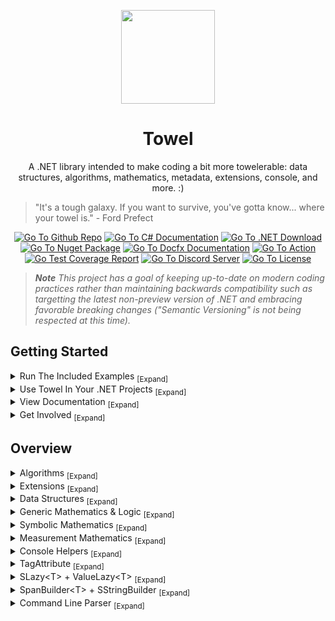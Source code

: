 <p align="center">
	<a href="#"><img src="https://github.com/ZacharyPatten/Towel/blob/main/.github/Resources/Logo.svg?raw=true" height="150"></a>
</p>

<h1 align="center">
	Towel
</h1>

<p align="center">
	A .NET library intended to make coding a bit more towelerable: data structures, algorithms, mathematics, metadata, extensions, console, and more. :)
</p>

> "It's a tough galaxy. If you want to survive, you've gotta know... where your towel is." - Ford Prefect

<p align="center">
	<a href="https://github.com/ZacharyPatten/Towel"><img src="https://img.shields.io/badge/github-repo-%2324292e?logo=github" title="Go To Github Repo"></a>
	<a href="https://docs.microsoft.com/en-us/dotnet/csharp/"><img src="https://img.shields.io/badge/language-C%23-%23178600" title="Go To C# Documentation"></a>
	<a href="https://dotnet.microsoft.com/download"><img src="https://img.shields.io/badge/dynamic/xml?color=%23512bd4&label=target&query=%2F%2FTargetFramework%5B1%5D&url=https%3A%2F%2Fraw.githubusercontent.com%2FZacharyPatten%2FTowel%2Fmain%2FSources%2FTowel%2FTowel.csproj&logo=.net" title="Go To .NET Download"></a>
	<a href="https://www.nuget.org/packages/Towel"><img src="https://img.shields.io/nuget/v/Towel.svg?logo=nuget" title="Go To Nuget Package" /></a>
	<a href="https://zacharypatten.github.io/Towel/index.html"><img src="https://github.com/ZacharyPatten/Towel/blob/main/.github/Resources/docfx-badge.svg?raw=true" title="Go To Docfx Documentation"></a>
	<a href="https://github.com/ZacharyPatten/Towel/actions/workflows/Continuous%20Integration.yml"><img src="https://github.com/ZacharyPatten/Towel/actions/workflows/Continuous%20Integration.yml/badge.svg" title="Go To Action"></a>
	<a href="https://zacharypatten.github.io/Towel/coveragereport/index.html"><img src="https://img.shields.io/badge/dynamic/xml?color=yellow&label=coverage&query=%2F%2Fcoverage%5B1%5D%2F%40line-rate-percentage&url=https%3A%2F%2Fraw.githubusercontent.com%2FZacharyPatten%2FTowel%2Fgh-pages%2Fcoveragereport%2Fcoverage.xml" title="Go Test Coverage Report" /></a>
	<a href="https://discord.gg/4XbQbwF"><img src="https://img.shields.io/discord/557244925712924684?logo=discord&logoColor=ffffff&color=7389D8" title="Go To Discord Server" /></a>
	<a href="https://github.com/ZacharyPatten/Towel/blob/main/License.md"><img src="https://img.shields.io/badge/license-MIT-green.svg" title="Go To License" /></a>
</p>

> _**Note** This project has a goal of keeping up-to-date on modern coding practices rather than maintaining backwards compatibility such as targetting the latest non-preview version of .NET and embracing favorable breaking changes ("Semantic Versioning" is not being respected at this time)._

## Getting Started

<details>
<summary>
Run The Included Examples <sub>[Expand]</sub>
</summary>
<p>

> Towel has [Examples](https://github.com/ZacharyPatten/Towel/tree/main/Examples) included in this repository.
> 
> [Download](https://github.com/ZacharyPatten/Towel/archive/main.zip) this repository and unzip the contents.
> 
> There are no custom build processes. Towel should build with any standard .NET build process, but one of the following is recommended:
> 
> <details>
> <summary>
> Visual Studio <sub>[Expand]</sub>
> </summary>
> <p>
> 
> > 1. Install [Visual Studio](https://visualstudio.microsoft.com/) if not already installed.
> > 
> > 2. Open the <sub><a href="Towel.sln"><img src="https://raw.githubusercontent.com/ZacharyPatten/Towel/main/.github/Resources/file-16.svg" title="File"></a></sub> **`Towel.sln`** file in Visual Studio.
> > 
> > - _(optional) [Here are some settings you change in Visual Studio](https://gist.github.com/ZacharyPatten/693f35653f6c21fbe6c85444792e524b)._
>
> </p>
> </details>
>
> <details>
> <summary>
> Visual Studio Code <sub>[Expand]</sub>
> </summary>
> <p>
> 
> > 1. Install the [.NET SDK](https://dotnet.microsoft.com/download) if not already installed.
> > 
> > 2. Install [Visual Studio Code](https://visualstudio.microsoft.com/) if not already installed.
> > 
> > 3. Open the <sub><a href="#"><img src="https://raw.githubusercontent.com/ZacharyPatten/Towel/main/.github/Resources/file-directory-16.svg" title="Directory"></a></sub> **`root folder`** of the repository in Visual Studio Code.
> > 
> > _The following files are included in the repository:_
> > - `.vscode/extensions.json` <sub>recommends Vistual Studio Code extension dependencies</sub>
> > - `.vscode/launch.json` <sub>includes the configurations for debugging the examples</sub>
> > - `.vscode/settings.json` <sub>automatically applies settings to the workspace</sub>
> > - `.vscode/tasks.json` <sub>includes the commands to build the projects</sub>
> > 
> > _Visual Studio Code Extensions (will be prompted to install these when you open the folder):_
> > - `ms-vscode.csharp` <sub>C# support</sub>
> > - `formulahendry.dotnet-test-explorer` _(optional)_ <sub>MSTest unit testing support</sub>
> > - `aisoftware.tt-processor` _(optional)_ <sub>T4 Template support</sub>
> > - `zbecknell.t4-support` _(optional)_ <sub>T4 Template syntax highlighting</sub>
>
> </p>
> </details>

</p>
</details>

<details>
<summary>
Use Towel In Your .NET Projects <sub>[Expand]</sub>
</summary>
<p>

> - Your project must target the same or newer version of .NET as Towel. [See this documentation on how to check the current target of your project](https://docs.microsoft.com/en-us/dotnet/standard/frameworks). Towel targets the following version of .NET: <sub><sub><a href="https://dotnet.microsoft.com/download"><img src="https://img.shields.io/badge/dynamic/xml?color=%23512bd4&label=target&query=%2F%2FTargetFramework%5B1%5D&url=https%3A%2F%2Fraw.githubusercontent.com%2FZacharyPatten%2FTowel%2Fmain%2FSources%2FTowel%2FTowel.csproj&logo=.net" title="Go To .NET Download"></a></sub></sub>
>
> - Towel has a nuget package: <sub><sub><a href="https://www.nuget.org/packages/Towel"><img src="https://img.shields.io/nuget/v/Towel.svg?logo=nuget" title="Go To Nuget Package"/></a></sub></sub><br/>Instructions on how to reference the package are included on nuget.org _(click the badge)_.
>
> - If you use Towel and would be willing to show it, here is a badge you can copy-paste into your readme: <sub><sub><a href="#"><img src="https://github.com/ZacharyPatten/Towel/blob/main/.github/Resources/UsingTowel.svg?raw=true" title="Go To Towel"></a></sub></sub>
>   ```html
>   <a href="https://github.com/ZacharyPatten/Towel"><img src="https://github.com/ZacharyPatten/Towel/blob/main/.github/Resources/UsingTowel.svg?raw=true" title="Go To Towel"></a>
>   ```
>
> - Share your work. If you use Towel in one of your projects we want to hear about it. :)

</p>
</details>

<details>
<summary>
View Documentation <sub>[Expand]</sub>
</summary>
<p>

> - Change Log: https://github.com/ZacharyPatten/Towel/releases
> - [docfx](https://github.com/dotnet/docfx) generated API documentation reference: <sub><sub><a href="https://zacharypatten.github.io/Towel/index.html"><img src="https://github.com/ZacharyPatten/Towel/blob/main/.github/Resources/docfx-badge.svg?raw=true" title="Go To Docfx Documentation"></a></sub></sub>
> - [Coverlet](https://github.com/coverlet-coverage/coverlet) + [ReportGenerator](https://github.com/danielpalme/ReportGenerator) generated test coverage report: <sub><sub><a href="https://zacharypatten.github.io/Towel/coveragereport/index.html"><img src="https://img.shields.io/badge/dynamic/xml?color=yellow&label=coverage&query=%2F%2Fcoverage%5B1%5D%2F%40line-rate-percentage&url=https%3A%2F%2Fraw.githubusercontent.com%2FZacharyPatten%2FTowel%2Fgh-pages%2Fcoveragereport%2Fcoverage.xml" title="Go Test Coverage Report"/></a></sub></sub>
> - [BenchmarkDotNet](https://github.com/dotnet/BenchmarkDotNet) generated benchmarking: https://zacharypatten.github.io/Towel/articles/benchmarks.html
> 
> Relevant Articles:
>
> - [MSDN Accessing XML Documentation Via Reflection](https://docs.microsoft.com/en-us/archive/msdn-magazine/2019/october/csharp-accessing-xml-documentation-via-reflection)</br>
> - [Beginner's Guide To Console Input In C#](https://gist.github.com/ZacharyPatten/798ed612d692a560bdd529367b6a7dbd)</br>
> - [Generating Unique Random Data](https://gist.github.com/ZacharyPatten/c9b43a2c9e8a5a5523883e77410f742d)</br>
> - [Random Generation (with efficient exclusions)](https://gist.github.com/ZacharyPatten/8de188b2bd358ab5c3517cbb55e83632)</br>
> - [Omnitree](https://gist.github.com/ZacharyPatten/f21fc5c6835faea9be8ae4baab4e294e)</br>
> - [C# Generic Math](https://gist.github.com/ZacharyPatten/8e1395a94928f2c7715cf939b0d0389c)</br>
>
> File Structure Overview _(except for <sub><a href="https://github.com/ZacharyPatten/Towel/tree/gh-pages"><img src="https://raw.githubusercontent.com/ZacharyPatten/Towel/main/.github/Resources/git-branch-16.svg" title="Branch"></a></sub> `gh-pages`)_:
>
> - <sub><a href=".github"><img src="https://raw.githubusercontent.com/ZacharyPatten/Towel/main/.github/Resources/file-directory-16.svg" title="Directory"></a></sub> `.github` <sub>content regarding the GitHub repoistory.</sub>
>   - <sub><a href=".github/ISSUE_TEMPLATE"><img src="https://raw.githubusercontent.com/ZacharyPatten/Towel/main/.github/Resources/file-directory-16.svg" title="Directory"></a></sub> `ISSUE_TEMPLATE` <sub>templates for issue submissions to the GitHub repository</sub>
>   - <sub><a href=".github/Resources"><img src="https://raw.githubusercontent.com/ZacharyPatten/Towel/main/.github/Resources/file-directory-16.svg" title="Directory"></a></sub> `Resources` <sub>resources such as image files</sub>
>   - <sub><a href=".github/workflows"><img src="https://raw.githubusercontent.com/ZacharyPatten/Towel/main/.github/Resources/file-directory-16.svg" title="Directory"></a></sub> `workflows` <sub>[GitHub Actions](https://github.com/ZacharyPatten/Towel/actions) workflows</sub>
>     - <sub><a href=".github/workflows/Continuous Integration.yml"><img src="https://raw.githubusercontent.com/ZacharyPatten/Towel/main/.github/Resources/play-16.svg" title="Action"></a></sub> `Continuous Integration.yml` <sub>workflow for checking that code compiles and unit tests pass</sub>
>     - <sub><a href=".github/workflows/Towel Deployment.yml"><img src="https://raw.githubusercontent.com/ZacharyPatten/Towel/main/.github/Resources/play-16.svg" title="Action"></a></sub> `Towel Deployment.yml` <sub>workflow to manage [releases](https://github.com/ZacharyPatten/Towel/releases) and deploy [nuget packages](https://www.nuget.org/packages/Towel)</sub>
>     - <sub><a href=".github/workflows/Documentation.yml"><img src="https://raw.githubusercontent.com/ZacharyPatten/Towel/main/.github/Resources/play-16.svg" title="Action"></a></sub> `Documentation.yml` <sub>workflow that runs [docfx](https://github.com/dotnet/docfx) + [Coverlet](https://github.com/coverlet-coverage/coverlet) + [ReportGenerator](https://github.com/danielpalme/ReportGenerator) to output [GitHub Pages](https://pages.github.com/) to <sub><a href="https://github.com/ZacharyPatten/Towel/tree/gh-pages"><img src="https://raw.githubusercontent.com/ZacharyPatten/Towel/main/.github/Resources/git-branch-16.svg" title="Branch"></a></sub> `gh-pages`</sub>
>   - <sub><a href=".github/pull_request_template.md"><img src="https://raw.githubusercontent.com/ZacharyPatten/Towel/main/.github/Resources/file-16.svg" title="File"></a></sub> `pull_request_template.md` <sub>template for when pull requests are created</sub>
> - <sub><a href=".vscode"><img src="https://raw.githubusercontent.com/ZacharyPatten/Towel/main/.github/Resources/file-directory-16.svg" title="Directory"></a></sub> `.vscode` <sub>confirguration files for if the code is opened in [Visual Studio Code](https://visualstudio.microsoft.com/)</sub>
> - <sub><a href="Examples"><img src="https://raw.githubusercontent.com/ZacharyPatten/Towel/main/.github/Resources/file-directory-16.svg" title="Directory"></a></sub> `Examples` <sub>root folder for all the example projects</sub>
> - <sub><a href="Sources"><img src="https://raw.githubusercontent.com/ZacharyPatten/Towel/main/.github/Resources/file-directory-16.svg" title="Directory"></a></sub> `Sources` <sub>root folder for the source code of released nuget packages</sub>
>   - <sub><a href="Sources/Towel"><img src="https://raw.githubusercontent.com/ZacharyPatten/Towel/main/.github/Resources/file-directory-16.svg" title="Directory"></a></sub> **`Towel` <sub>the root folder for all source code in the Towel nuget package</sub>**
> - <sub><a href="Tools"><img src="https://raw.githubusercontent.com/ZacharyPatten/Towel/main/.github/Resources/file-directory-16.svg" title="Directory"></a></sub> `Tools` <sub>root folder for all support projects (not included in nuget packages)</sub>
>   - <sub><a href="Tools/docfx_project"><img src="https://raw.githubusercontent.com/ZacharyPatten/Towel/main/.github/Resources/file-directory-16.svg" title="Directory"></a></sub> `docfx_project` <sub>root folder for [docfx](https://github.com/dotnet/docfx) project (used in <sub><a href=".github/workflows/Documentation.yml"><img src="https://raw.githubusercontent.com/ZacharyPatten/Towel/main/.github/Resources/play-16.svg" title="Action"></a></sub> `Documentation.yml`)</sub>
>     - <sub><a href="Tools/docfx_project/articles"><img src="https://raw.githubusercontent.com/ZacharyPatten/Towel/main/.github/Resources/file-directory-16.svg" title="Directory"></a></sub> `articles` <sub>root folder for all articless of the [docfx](https://github.com/dotnet/docfx) generated [GitHub Pages](https://pages.github.com/) website</sub>
>     - <sub><a href="Tools/docfx_project/apidoc"><img src="https://raw.githubusercontent.com/ZacharyPatten/Towel/main/.github/Resources/file-directory-16.svg" title="Directory"></a></sub> `apidoc` <sub>root folder for all api overrides of the [docfx](https://github.com/dotnet/docfx) generated [GitHub Pages](https://pages.github.com/) website</sub>
>     - <sub><a href="Tools/docfx_project/docfx.json"><img src="https://raw.githubusercontent.com/ZacharyPatten/Towel/main/.github/Resources/file-16.svg" title="File"></a></sub> `docfx.json` <sub>configuration file that controls [docfx](https://github.com/dotnet/docfx)</sub>
>     - <sub><a href="Tools/docfx_project/index.md"><img src="https://raw.githubusercontent.com/ZacharyPatten/Towel/main/.github/Resources/file-16.svg" title="File"></a></sub> `index.md` <sub>home page of the [docfx](https://github.com/dotnet/docfx) generated [GitHub Pages](https://pages.github.com/) website</sub>
>     - <sub><a href="Tools/docfx_project/toc.yml"><img src="https://raw.githubusercontent.com/ZacharyPatten/Towel/main/.github/Resources/file-16.svg" title="File"></a></sub> `toc.yml` <sub>primary navigation for the [docfx](https://github.com/dotnet/docfx) generated [GitHub Pages](https://pages.github.com/) website</sub>
>   - <sub><a href="Tools/Towel_Benchmarking"><img src="https://raw.githubusercontent.com/ZacharyPatten/Towel/main/.github/Resources/file-directory-16.svg" title="Directory"></a></sub> `Towel_Benchmarking` <sub>project with all the benchmarking for the Towel project</sub>
>   - <sub><a href="Tools/Towel_Generating"><img src="https://raw.githubusercontent.com/ZacharyPatten/Towel/main/.github/Resources/file-directory-16.svg" title="Directory"></a></sub> `Towel_Generating` <sub>project with code generation for the Towel Project</sub>
>   - <sub><a href="Tools/Towel_Testing"><img src="https://raw.githubusercontent.com/ZacharyPatten/Towel/main/.github/Resources/file-directory-16.svg" title="Directory"></a></sub> `Towel_Testing` <sub>project with all unit tests for the Towel project (used in <sub><a href=".github/workflows/Continuous Integration.yml"><img src="https://raw.githubusercontent.com/ZacharyPatten/Towel/main/.github/Resources/play-16.svg" title="Action"></a></sub> `Continuous Integration.yml` and <sub><a href=".github/workflows/Documentation.yml"><img src="https://raw.githubusercontent.com/ZacharyPatten/Towel/main/.github/Resources/play-16.svg" title="Action"></a></sub> `Documentation.yml`)</sub>

</p>
</details>

<details>
<summary>
Get Involved <sub>[Expand]</sub>
</summary>
<p>

> - The easiest way to support Towel is to star the github repository.
>
> - If you have any questions, you can [start a new discussion](https://github.com/ZacharyPatten/Towel/discussions/new).
>
> - If you notice anything in Towel that may be improved, please [create a new issue](https://github.com/ZacharyPatten/Towel/issues/new/choose).<br/>
>   Feature requests are welcome.
>
> - You can chat with the developer(s) on discord: <sub><sub><a href="https://discord.gg/4XbQbwF"><img src="https://img.shields.io/discord/557244925712924684?logo=discord&logoColor=ffffff&color=7389D8" title="Go To Discord Server"/></a></sub></sub>
>
> - If you want to contribute to Towel:<br/>&nbsp;&nbsp;1. Fork this repository<br/>&nbsp;&nbsp;2. Make some changes<br/>&nbsp;&nbsp;3. Open a pull request

</p>
</details>

## Overview

<details>
<summary>
Algorithms <sub>[Expand]</sub>
</summary>
<p>

> ```cs
> // supports System.Span<T> and any (non ref struct) int-indexed type
> IsPalindrome<...>(...);
> 
> // supports System.ReadOnlySpan<T>
> IsInterleavedRecursive<...>(...);
> IsInterleavedIterative<...>(...);
> 
> IsReorderOf<...>(...); // aka "anagrams"
> 
> // supports System.Span<T> and any (non ref struct) int-indexed type
> SortShuffle<T>(...);
> SortBubble<T>(...);
> SortSelection<T>(...);
> SortInsertion<T>(...);
> SortQuick<T>(...);
> SortMerge<T>(...);
> SortHeap<T>(...);
> SortOddEven<T>(...);
> SortCocktail<T>(...);
> SortComb<T>(...);
> SortGnome<T>(...);
> SortShell<T>(...);
> SortBogo<T>(...);
> SortSlow<T>(...);
> SortCycle<T>(...);
> SortPancake<T>(...);
> SortStooge<T>(...);
> SortTim<T>(...);
> SortIntro<T>(...);
> SortCounting<T>(...); // uint-based (non-comparative sort)
> SortRadix<T>(...); // uint-based (non-comparative sort)
> SortPidgeonHole<T>(...); // int-based (non-comparative sort)
> 
> // supports System.ReadOnlySpan<T> and any (non ref struct) int-indexed type
> SearchBinary<T>(...);
> 
> // supports System.ReadOnlySpan<T> and any (non ref struct) int-indexed type
> int HammingDistanceIterative<...>(...);
> int LevenshteinDistanceRecursive<...>(...);
> int LevenshteinDistanceIterative<...>(...);
> 
> // Permutations of sequences
> // supports System.Span<T> and any (non ref struct) int-indexed type
> void PermuteRecursive<...>(...);
> void PermuteIterative<...>(...);
> 
> // Combinations of sequences
> void Combinations<...>(...);
> 
> // Path Finding (Graph Search)
> // overloads for A*, Dijkstra, and Breadth-First-Search algorithms
> SearchGraph<...>(...);
> 
> // Combines ranges without gaps between them
> IEnumerable<(T A, T B)> CombineRanges<T>(IEnumerable<(T A, T B)> ranges)
> ```
> 
> > [Sorting Algorithm Benchmarks](https://zacharypatten.github.io/Towel/benchmarks/SortBenchmarks.html) <sub>Note: not all permuations of the input are benchmarked, so take with a grain of salt.</sub><br/>
> > [Permute Benchmarks](https://zacharypatten.github.io/Towel/benchmarks/PermuteBenchmarks.html)

</p>
</details>

<details>
<summary>
Extensions <sub>[Expand]</sub>
</summary>
<p>

> ```cs
> // System.Random extensions to generate more random types
> // there are overloads to specify possible ranges
> string NextString(this Random random, int length);
> char NextChar(this Random random);
> decimal NextDecimal(this Random random);
> DateTime DateTime(this Random random);
> TimeSpan TimeSpan(this Random random);
> long NextLong(this Random random);
> int[] Next(this Random random, int count, int minValue, int maxValue, Span<T> excluded); // with exclusions
> int[] NextUnique(this Random random, int count, int minValue, int maxValue); // unique values
> int[] NextUnique(this Random random, int count, int minValue, int maxValue, Span<T> excluded); // unique values with exclusions
> T Next<T>(this Random random, IEnumerable<(T Value, double Weight)> pool); // weighted values
> void Shuffle<T>(this Random random, T[] array); // randomize arrays
> 
> // Type conversion to string definition as appears in C# source code
> string ConvertToCSharpSourceDefinition(this Type type);
> // Example: typeof(List<int>) -> "System.Collections.Generic.List<int>"
> 
> string ToEnglishWords(this decimal @decimal);
> // Example: 42 -> "Forty-Two"
> (bool Success, decimal Value) TryParseEnglishWordsToDecimal(string words);
> // Example: "Forty-Two" -> 42
> 
> int TryParseRomanNumeral(string @string);
> // Example: "XLII" -> 42
> int TryToRomanNumeral(int value);
> // Example: 42 -> "XLII"
> 
> // Reflection Extensions To Access XML Documentation
> string GetDocumentation(this Type type);
> string GetDocumentation(this FieldInfo fieldInfo);
> string GetDocumentation(this PropertyInfo propertyInfo);
> string GetDocumentation(this EventInfo eventInfo);
> string GetDocumentation(this ConstructorInfo constructorInfo);
> string GetDocumentation(this MethodInfo methodInfo);
> string GetDocumentation(this MemberInfo memberInfo);
> string GetDocumentation(this ParameterInfo parameterInfo);
> ```
> 
> > [Weighted Random Benchmarks](https://zacharypatten.github.io/Towel/benchmarks/WeightedRandomBenchmarks.html)<br/>
> > [Random With Exclusions Benchmarks](https://zacharypatten.github.io/Towel/benchmarks/RandomWithExclusionsBenchmarks.html)<br/>
> > [decimal To English Words Benchmarks](https://zacharypatten.github.io/Towel/benchmarks/ToEnglishWordsBenchmarks.html)

</p>
</details>

<details>
<summary>
Data Structures <sub>[Expand]</sub>
</summary>
<p>

> <details>
> <summary>
> Heap <sub>[Expand]</sub>
> </summary>
> <p>
> 
> > ```cs
> > // A heap is a binary tree that is sorted vertically using comparison methods. This is different
> > // from AVL Trees or Red-Black Trees that keep their contents stored horizontally. The rule
> > // of a heap is that no parent can be less than either of its children. A Heap using "sifting up"
> > // and "sifting down" algorithms to move values vertically through the tree to keep items sorted.
> > 
> > IHeap<T> heap = HeapArray.New<T>();
> > 
> > // Visualization:
> > //
> > //    Binary Tree
> > //
> > //                      -7
> > //                      / \
> > //                     /   \
> > //                    /     \
> > //                   /       \
> > //                  /         \
> > //                 /           \
> > //                /             \
> > //               /               \
> > //             -4                 1
> > //             / \               / \     
> > //            /   \             /   \    
> > //           /     \           /     \   
> > //         -1       3         6       4
> > //         / \     / \       / \     / \ 
> > //        30  10  17  51    45  22  19  7
> > //
> > //    Flattened into an Array
> > //
> > //        Root = 1
> > //        Left Child = 2 * Index
> > //        Right Child = 2* Index + 1
> > //         __________________________________________________________________________
> > //        |0  |-7 |-4 |1  |-1 |3  |6  |4  |30 |10 |17 |51 |45 |22 |19 |7  |0  |0  |0  ...
> > //         ‾‾‾‾‾‾‾‾‾‾‾‾‾‾‾‾‾‾‾‾‾‾‾‾‾‾‾‾‾‾‾‾‾‾‾‾‾‾‾‾‾‾‾‾‾‾‾‾‾‾‾‾‾‾‾‾‾‾‾‾‾‾‾‾‾‾‾‾‾‾‾‾‾‾
> > //         0   1   2   3   4   5   6   7   8   9   10  11  12  13  14  15  16  17  18
> > ```
> 
> </p>
> </details>
> 
> <details>
> <summary>
> AVL Tree <sub>[Expand]</sub>
> </summary>
> <p>
> 
> > ```cs
> > // An AVL tree is a binary tree that is sorted using comparison methods and automatically balances
> > // itself by tracking the heights of nodes and performing one of four specific algorithms: rotate
> > // right, rotate left, double rotate right, or double rotate left. Any parent in an AVL Tree must
> > // be greater than its left child but less than its right child (if the children exist). An AVL
> > // tree is sorted in the same manor as a Red-Black Tree, but uses different algorithms to maintain
> > // the balance of the tree.
> > 
> > IAvlTree<T> avlTree = AvlTreeLinked.New<T>();
> > 
> > // Visualization:
> > //
> > //    Binary Tree
> > //
> > //        Depth 0 ------------------>    7
> > //                                      / \
> > //                                     /   \
> > //                                    /     \
> > //                                   /       \
> > //                                  /         \
> > //                                 /           \
> > //                                /             \
> > //                               /               \
> > //        Depth 1 --------->    1                 22
> > //                             / \               / \
> > //                            /   \             /   \
> > //                           /     \           /     \
> > //        Depth 2 ---->    -4       4         17      45
> > //                         / \     / \       / \     / \
> > //        Depth 3 --->   -7  -1   3   6     10  19  30  51
> > //
> > //    Flattened into an Array
> > //
> > //        Root = 1
> > //        Left Child = 2 * Index
> > //        Right Child = 2* Index + 1
> > //         __________________________________________________________________________
> > //        |0  |7  |1  |22 |-4 |4  |17 |45 |-7 |-1 |3  |6  |10 |19 |30 |51 |0  |0  |0  ...
> > //         ‾‾‾‾‾‾‾‾‾‾‾‾‾‾‾‾‾‾‾‾‾‾‾‾‾‾‾‾‾‾‾‾‾‾‾‾‾‾‾‾‾‾‾‾‾‾‾‾‾‾‾‾‾‾‾‾‾‾‾‾‾‾‾‾‾‾‾‾‾‾‾‾‾‾
> > //         0   1   2   3   4   5   6   7   8   9   10  11  12  13  14  15  16  17  18
> > ```
> 
> </p>
> </details>
> 
> <details>
> <summary>
> Red Black Tree <sub>[Expand]</sub>
> </summary>
> <p>
> 
> > ```cs
> > // A Red-Black treeis a binary tree that is sorted using comparison methods and automatically 
> > // balances itself. Any parent in an Red-Black Tree must be greater than its left child but less
> > // than its right child (if the children exist). A Red-Black tree is sorted in the same manor as
> > // an AVL Tree, but uses different algorithms to maintain the balance of the tree.
> > 
> > IRedBlackTree<T> redBlackTree = RedBlackTreeLinked.New<T>();
> > 
> > // Visualization:
> > //
> > //    Binary Tree
> > //
> > //        Color Black ---------------->    7
> > //                                        / \
> > //                                       /   \
> > //                                      /     \
> > //                                     /       \
> > //                                    /         \
> > //                                   /           \
> > //                                  /             \
> > //                                 /               \
> > //        Color Red --------->    1                 22
> > //                               / \               / \
> > //                              /   \             /   \
> > //                             /     \           /     \
> > //        Color Black --->   -4       4         17      45
> > //                           / \     / \       / \     / \
> > //        Color Red --->   -7  -1   3   6     10  19  30  51
> > //
> > //    Flattened into an Array
> > //
> > //        Root = 1
> > //        Left Child = 2 * Index
> > //        Right Child = 2* Index + 1
> > //         __________________________________________________________________________
> > //        |0  |7  |1  |22 |-4 |4  |17 |45 |-7 |-1 |3  |6  |10 |19 |30 |51 |0  |0  |0  ...
> > //         ‾‾‾‾‾‾‾‾‾‾‾‾‾‾‾‾‾‾‾‾‾‾‾‾‾‾‾‾‾‾‾‾‾‾‾‾‾‾‾‾‾‾‾‾‾‾‾‾‾‾‾‾‾‾‾‾‾‾‾‾‾‾‾‾‾‾‾‾‾‾‾‾‾‾
> > //         0   1   2   3   4   5   6   7   8   9   10  11  12  13  14  15  16  17  18
> > ```
> 
> </p>
> </details>
> 
> <details>
> <summary>
> Omnitree <sub>[Expand]</sub>
> </summary>
> <p>
> 
> > ```cs
> > // An Omnitree is a Spacial Partitioning Tree (SPT) that works on an arbitrary number of dimensions.
> > // It stores items sorted along multiple dimensions by dividing spaces into sub-spaces. A 3D
> > // version of an SPT is often called an "Octree" and a 2D version of an SPT is often called a
> > // "Quadtree." There are two versions of the Omnitree: Points and Bounds. The Points version stores
> > // vectors while the Bounds version stores spaces with a minimum and maximum vector.
> > 
> > IOmnitreePoints<T, A1, A2, A3...> omnitreePoints =
> >     new OmnitreePointsLinked<T, A1, A2, A3...>(
> >         (T value, out A1 a1, out A2 a2, out A3 a3...) => { ... });
> >         
> > IOmnitreeBounds<T, A1, A2, A3...> omnitreeBounds =
> >     new OmnitreeBoundsLinked<T, A1, A2, A3...>(
> >         (T value,
> >         out A1 min1, out A1 max1,
> >         out A2 min2, out A2 max2,
> >         out A3 min3, out A3 max3...) => { ... });
> > 
> > // The maximum number of children any node can have is 2 ^ N where N is the number
> > // of dimensions of the tree.
> > //
> > //    -------------------------------
> > //    | Dimensions | Max # Children |
> > //    |============|================|
> > //    |     1      |   2 ^ 1 = 2    |
> > //    |     2      |   2 ^ 2 = 4    |
> > //    |     3      |   2 ^ 3 = 8    |
> > //    |     4      |   2 ^ 4 = 16   |
> > //    |    ...     |      ...       |
> > //    -------------------------------
> > //
> > // Visualizations
> > //
> > // 1 Dimensional:
> > //
> > //  -1D |-----------|-----------| +1D        Children Indexes:
> > //                                           -1D: 0
> > //       <--- 0 ---> <--- 1 --->             +1D: 1
> > //
> > // 2 Dimensional:
> > //       _____________________
> > //      |          |          |  +2D
> > //      |          |          |   ^
> > //      |     2    |     3    |   |        Children Indexes:
> > //      |          |          |   |        -2D -1D: 0
> > //      |----------|----------|   |        -2D +1D: 1
> > //      |          |          |   |        +2D -1D: 2
> > //      |          |          |   |        +2D +1D: 3
> > //      |     0    |     1    |   |
> > //      |          |          |   v
> > //      |__________|__________|  -2D
> > //
> > //       -1D <-----------> +1D 
> > //
> > // 3 Dimensional:
> > //
> > //            +3D     _____________________
> > //           7       /         /          /|
> > //          /       /    6    /     7    / |
> > //         /       /---------/----------/  |                     Children Indexes:
> > //        /       /    2    /     3    /|  |                     -3D -2D -1D: 0
> > //       L       /_________/__________/ |  |                     -3D -2D +1D: 1
> > //    -3D       |          |          | | /|          +2D        -3D +2D -1D: 2
> > //              |          |          | |/ |           ^         -3D +2D +1D: 3
> > //              |     2    |     3    | /  |           |         +3D -2D -1D: 4
> > //              |          |          |/|  | <-- 5     |         +3D -2D +1D: 5
> > //              |----------|----------| |  |           |         +3D +2D -1D: 6
> > //              |          |          | |  /           |         +3D +2D +1D: 7
> > //              |          |          | | /            |
> > //              |     0    |     1    | |/             |
> > //              |          |          | /              v
> > //              |__________|__________|/              -2D
> > //             
> > //                   ^
> > //                   |
> > //                   4 (behind 0)
> > //
> > //               -1D <-----------> +1D
> > //
> > // 4 Dimensional:
> > //
> > //     +1D         +2D         +3D         +4D       Children Indexes:
> > //      ^           ^           ^           ^
> > //      |           |           |           |        -4D -3D -2D -1D: 0   +4D -3D -2D -1D: 8
> > //      |           |           |           |        -4D -3D -2D +1D: 1   +4D -3D -2D +1D: 9
> > //      |           |           |           |        -4D -3D +2D -1D: 2   +4D -3D +2D -1D: 10
> > //      |           |           |           |        -4D -3D +2D +1D: 3   +4D -3D +2D +1D: 11
> > //      |           |           |           |        -4D +3D -2D -1D: 4   +4D +3D -2D -1D: 12
> > //     ---         ---         ---         ---       -4D +3D -2D +1D: 5   +4D +3D -2D +1D: 13
> > //      |           |           |           |        -4D +3D +2D -1D: 6   +4D +3D +2D -1D: 14
> > //      |           |           |           |        -4D +3D +2D +1D: 7   +4D +3D +2D +1D: 15
> > //      |           |           |           |
> > //      |           |           |           |
> > //      |           |           |           |
> > //      v           v           v           v
> > //     -1D         -2D         -3D         -4D
> > //
> > //     With a value that is in the (+1D, -2D, -3D, +4D)[Index 9] child:
> > //
> > //     +1D         +2D         +3D         +4D
> > //      ^           ^           ^           ^
> > //      |           |           |           |
> > //      |           |           |           |
> > //      O---        |           |        ---O
> > //      |   \       |           |       /   |
> > //      |    \      |           |      /    |
> > //     ---    \    ---         ---    /    ---
> > //      |      \    |           |    /      |
> > //      |       \   |           |   /       |
> > //      |        ---O-----------O---        |
> > //      |           |           |           |
> > //      |           |           |           |
> > //      v           v           v           v
> > //     -1D         -2D         -3D         -4D
> > 
> > // By default, the omnitree will sort items along each axis and use the median algorithm to determine
> > // the point of divisions. However, you can override the subdivision algorithm. For numerical values,
> > // the mean algorithm can be used (and is much faster than median). If you know the data set will be
> > // relatively evenly distributed within a sub-space, you can even set the subdivision algorithm to
> > // calculate the subdivision from parent spaces rather than looking at the current contents of the
> > // space.
> > 
> > // The depth of the omnitree is bounded by "ln(count)" the natural log of the current count. When adding
> > // and item to the tree, if the number of items in the respective child is greater than ln(count) and 
> > // the depth bounding has not been reached, then the child will be subdivided. The goal is to achieve 
> > // Ω(ln(count)) runtime complexity when looking up values.
> > ```
> 
> </p>
> </details>
> 
> <details>
> <summary>
> B-Tree <sub>[Expand]</sub>
> </summary>
> <p>
> 
> > ```cs
> > // a B-tree is a self-balancing tree data structure that maintains 
> > // sorted data and allows searches, sequential access, insertions, 
> > // and deletions in logarithmic time. The B-tree generalizes the 
> > // binary search tree, allowing for nodes with more than two children.
> > 
> > // There are two ways to Add and Remove elements in a B-Tree
> > // 1) Pre-emptive: Search the tree from top to bottom (for place to add/ 
> > // 			node to delete) and perform fixing of the B-Tree (Splitting
> > //			or Merging) in a single pass
> > // 2) Non Pre-emptive: Add/Remove the required node and go up the tree to 
> > // 			fix the tree as needed
> > //
> > // Pre-emptive methods are optimal, especially if the Maximum Degree of
> > // a node is set to an even number. This implementation of B-Tree 
> > // uses Pre-emptive modes of Add/Removal methods and therefore the 
> > // value of Maximum Degree is mandated to be even
> > 
> > // This implementation is taken from Thomas H. Cormen's book "Introduction 
> > // to Algorithms, 3rd edition", Chapter 18: B-Trees
> > 
> > BTree<int> tree = new BTree<int>(4); 
> >
> > tree.Add(20);
> > tree.Add(10);
> > tree.Add(30);
> > tree.Add(50);
> > tree.Add(40);
> > tree.Add(5);
> > tree.Add(15);
> > // 
> > //                       [20]
> > //                      /    \
> > //                     /      \
> > //           [5, 10, 15]       [30, 40, 50]
> > // 
> > // All elements added in the BTree, where each node can have a maximum
> > // of 4 children (and therefore, a maximum of 3 elements)
> > 
> > bool r1 = tree.TryRemove(50).Success; // r1 = true
> > bool r2 = tree.TryRemove(50).Success; // r2 = false, 50 is no longer in the tree
> >
> > // 
> > //                       [20]
> > //                      /    \
> > //                     /      \
> > //           [5, 10, 15]       [30, 40]
> >
> > int[] array = tree.ToArray(); // array = [5, 10, 15, 20, 30, 40]
> > ```
> >
> </p>
> </details>
> 
> <details>
> <summary>
> Tree <sub>[Expand]</sub>
> </summary>
> <p>
> 
> > ```cs
> > ITree<T> treeMap = TreeMap.New<T>(...);
> > ```
> 
> </p>
> </details>
> 
> <details>
> <summary>
> Graph <sub>[Expand]</sub>
> </summary>
> <p>
> 
> > ```cs
> > // A graph is a data structure that contains nodes and edges. They are useful
> > // when you need to model real world scenarios. They also are generally used
> > // for particular algorithms such as path finding. The GraphSetOmnitree is a
> > // graph that stores nodes in a hashed set and the edges in a 2D omnitree (aka
> > // quadtree).
> > 
> > IGraph<int> graph = GraphSetOmnitree.New<int>();
> > // add nodes
> > graph.Add(0);
> > graph.Add(1);
> > graph.Add(2);
> > graph.Add(3);
> > // add edges
> > graph.Add(0, 1);
> > graph.Add(1, 2);
> > graph.Add(2, 3);
> > graph.Add(0, 3);
> > // visualization
> > //
> > //     0 --------> 1
> > //     |           |
> > //     |           |
> > //     |           |
> > //     v           v
> > //     3 <-------- 2
> > ```
> 
> </p>
> </details>
> 
> <details>
> <summary>
> SkipList <sub>[Expand]</sub>
> </summary>
> <p>
> 
> > ```cs
> > // A skip list is a probabilistic data structure that stores data 
> > // similar to a Linked List, but has additional layers which allow
> > // the list to perform basic operations (add/search/delete) in 
> > // O(log n) average complexity
> > 
> > SkipList<int, SFunc<int, int, CompareResult>>? list = SkipList.New<int>(5); // create a list with 5 levels
> > list.Add(60);
> > list.Add(20);
> > list.Add(30);
> > list.Add(40);
> > list.Add(20);
> > list.Add(90);
> > list.Add(80);
> > // #-------------------->|  |--------------------------------->NULL
> > // #-------------------->|  |--------------------------->|  |->NULL
> > // # ------------------->|  |------------------->|  |--->|  |->NULL
> > // # ----------->|  |--->|  |--->|  |----------->|  |--->|  |->NULL
> > // # --->|20|--->|20|--->|30|--->|40|--->|60|--->|80|--->|90|->NULL
> > // 
> > // PS: SkipList nodes are assigned levels randomly, so this is one of the possible configurations obtainable
> > bool result;
> > result = list.Contains(40); //result = true
> > result = list.Remove(40).Suceess; // result = true
> > result = list.Contains(40); //result = false
> > ```
> 
> </p>
> </details>
> 
> <details>
> <summary>
> Trie <sub>[Expand]</sub>
> </summary>
> <p>
> 
> > ```cs
> > // A trie is a tree that stores values in a way that partial keys may be shared
> > // amongst values to reduce redundant memory usage. They are generally used with
> > // large data sets such as storing all the words in the English language. For
> > // example, the words "farm" and "fart" both have the letters "far" in common.
> > // A trie takes advantage of that and only stores the necessary letters for
> > // those words ['f'->'a'->'r'->('t'||'m')]. A trie is not limited to string
> > // values though. Any key type that can be broken into pieces (and shared),
> > // could be used in a trie.
> > //
> > // There are two versions. One that only stores the values of the trie (ITrie<T>)
> > // and one that stores the values of the trie plus an additional generic value
> > // on the leaves (ITrie<T, D>).
> >
> > ITrie<T> trie = TrieLinkedHashLinked.New<T>();
> >
> > ITrie<T, D> trie = TrieLinkedHashLinked.New<T, D>();
> > ```
> 
> </p>
> </details>

</p>
</details>

<details>
<summary>
Generic Mathematics & Logic <sub>[Expand]</sub>
</summary>
<p>

> <details>
> <summary>
> How It Works <sub>[Expand]</sub>
> </summary>
> <p>
> 
> > ```cs
> > public static T Addition<T>(T a, T b)
> > {
> > 	return AdditionImplementation<T>.Function(a, b);
> > }
> > 
> > internal static class AdditionImplementation<T>
> > {
> > 	internal static Func<T, T, T> Function = (T a, T b) =>
> > 	{
> > 		var A = Expression.Parameter(typeof(T));
> > 		var B = Expression.Parameter(typeof(T));
> > 		var BODY = Expression.Add(A, B);
> > 		Function = Expression.Lambda<Func<T, T, T>>(BODY, A, B).Compile();
> > 		return Function(a, b);
> > 	};
> > }
> > ```
> > 
> > You can break type safe-ness using generic types and runtime compilation, and you can store the runtime compilation in a delegate so the only overhead is the invocation of the delegate.
> 
> </p>
> </details>
> 
> ```cs
> // Logic Fundamentals
> bool Equate<T>(T a , T b);
> bool LessThan<T>(T a, T b);
> bool GreaterThan<T>(T a, T b);
> CompareResult Compare<T>(T a, T b);
> 
> // Mathematics Fundamentals
> T Negation<T>(T a);
> T Addition<T>(T a, T b);
> T Subtraction<T>(T a, T b);
> T Multiplication<T>(T a, T b);
> T Division<T>(T a, T b);
> T Remainder<T>(T a, T b);
> 
> // More Logic
> bool IsPrime<T>(T a);
> bool IsEven<T>(T a);
> bool IsOdd<T>(T a);
> T Minimum<T>(T a, T b);
> T Maximum<T>(T a, T b);
> T Clamp<T>(T value, T floor, T ceiling);
> T AbsoluteValue<T>(T a);
> bool EqualityLeniency<T>(T a, T b, T leniency);
> 
> // More Numerics
> void FactorPrimes<T>(T a, ...);
> T Factorial<T>(T a);
> T LinearInterpolation<T>(T x, T x0, T x1, T y0, T y1);
> T LeastCommonMultiple<T>(T a, T b, params T[] c);
> T GreatestCommonFactor<T>(T a, T b, params T[] c);
> LinearRegression2D<T>(..., out T slope, out T y_intercept);
> 
> // Statistics
> T Mean<T>(T a, params T[] b);
> T Median<T>(params T[] values);
> Heap<Link<T, int>> Mode<T>(T a, params T[] b);
> void Range<T>(out T minimum, out T maximum, ...);
> T[] Quantiles<T>(int quantiles, ...);
> T GeometricMean<T>(...);
> T Variance<T>(...);
> T StandardDeviation<T>(...);
> T MeanDeviation<T>(...);
> 
> // Vectors
> Vector<T> V1 = new Vector<T>(params T[] vector);
> Vector<T> V2 = new Vector<T>(params T[] vector);
> Vector<T> V3;
> T scalar;
> V3 = -V1;                   // Negate
> V3 = V1 + V2;               // Add
> V3 = V1 - V2;               // Subtract
> V3 = V1 * scalar;           // Multiply
> V3 = V1 / scalar;           // Divide
> scalar = V1.DotProduct(V2); // Dot Product
> V3 = V1.CrossProduct(V2);   // Cross Product
> V1.Magnitude;               // Magnitude
> V3 = V1.Normalize();        // Normalize
> bool equal = V1 == V2;      // Equal
> 
> // Matrices
> Matrix<T> M1 = new Matrix<T>(int rows, int columns);
> Matrix<T> M2 = new Matrix<T>(int rows, int columns);
> Matrix<T> M3;
> Vector<T> V2 = new Vector<T>(params T[] vector);
> Vector<T> V3;
> T scalar;
> M3 = -M1;                               // Negate
> M3 = M1 + M2;                           // Add
> M3 = M1 - M2;                           // Subtract
> M3 = M1 * M2;                           // Multiply
> V3 = M1 * V2;                           // Multiply (vector)
> M3 = M1 * scalar;                       // Multiply (scalar)
> M3 = M1 / scalar;                       // Divide
> M3 = M1 ^ 3;                            // Power
> scalar = M1.Determinent();              // Determinent
> M3 = M1.Minor(int row, int column);     // Minor
> M3 = M1.Echelon();                      // Echelon Form (REF)
> M3 = M1.ReducedEchelon();               // Reduced Echelon Form (RREF)
> M3 = M1.Inverse();                      // Inverse
> M1.DecomposeLowerUpper(ref M2, ref M3); // Lower Upper Decomposition
> bool equal = M1 == M2;                  // Equal
> ```

</p>
</details>

<details>
<summary>
Symbolic Mathematics <sub>[Expand]</sub>
</summary>
<p>

> ```cs
> // Parsing From Linq Expression
> Expression<Func<double, double>> exp1 = (x) => 2 * (x / 7);
> Symbolics.Expression symExp1 = Symbolics.Parse(exp1);
> 
> // Parsing From String
> Symbolics.Expression symExp2 = Symbolics.Parse("2 * ([x] / 7)");
> 
> // Mathematical Simplification
> Symbolics.Expression simplified = symExp1.Simplify();
> 
> // Variable Substitution
> symExp1.Substitute("x", 5);
> ```

</p>
</details>

<details>
<summary>
Measurement Mathematics <sub>[Expand]</sub>
</summary>
<p>

> <details>
> <summary>
> Supported Measurements <sub>[Expand]</sub>
> </summary>
> <p>
> 
> > Here are the currently supported measurement types:
> > 
> > ```cs
> > //    Acceleration: Length/Time/Time
> > //    AngularAcceleration: Angle/Time/Time
> > //    Angle: Angle
> > //    AngularSpeed: Angle/Time
> > //    Area: Length*Length
> > //    AreaDensity: Mass/Length/Length
> > //    Density: Mass/Length/Length/Length
> > //    ElectricCharge: ElectricCharge
> > //    ElectricCurrent: ElectricCharge/Time
> > //    Energy: Mass*Length*Length/Time/Time
> > //    Force: Mass*Length/Time/Time
> > //    Length: Length
> > //    LinearDensity: Mass/Length
> > //    LinearMass: Mass*Length
> > //    LinearMassFlow: Mass*Length/Time
> > //    Mass: Mass
> > //    MassRate: Mass/Time
> > //    Power: Mass*Length*Length/Time/Time/Time
> > //    Pressure: Mass/Length/Time/Time
> > //    Speed: Length/Time
> > //    Tempurature: Tempurature
> > //    Time: Time
> > //    TimeArea: Time*Time
> > //    Volume: Length*Length*Length
> > //    VolumeRate: Length*Length*Length/Time
> > ```
> > 
> > The measurement types are generated in the *Towel/Measurements/MeasurementTypes.tt* T4 text template file. The unit (enum) definitions are in the *Towel/Measurements/MeasurementUnitDefinitions.cs* file. Both measurment types and unit definitions can be easily added. If you think a measurement type or unit type should be added, please [submit an enhancement issue](https://github.com/ZacharyPatten/Towel/issues/new/choose).
> 
> </p>
> </details>
> 
> ```cs
> // Towel has measurement types to help write scientific code: Acceleration<T>, Angle<T>, Area<T>, 
> // Density<T>, Length<T>, Mass<T>, Speed<T>, Time<T>, Volume<T>, etc.
> 
> // Automatic Unit Conversion
> // When you perform mathematical operations on measurements, any necessary unit conversions will
> // be automatically performed by the relative measurement type (in this case "Angle<T>").
> Angle<double> angle1 = (90d, Degrees);
> Angle<double> angle2 = (.5d, Turns);
> Angle<double> result1 = angle1 + angle2; // 270° 
> 
> // Type Safeness
> // The type safe-ness of the measurement types prevents the miss-use of the measurements. You cannot
> // add "Length<T>" to "Angle<T>" because that is mathematically invalid (no operator exists).
> Length<double> length1 = (2d, Yards);
> object result2 = angle1 + length1; // WILL NOT COMPILE!!!
> 
> // Simplify The Syntax Even Further
> // You can use alias to remove the generic type if you want to simplify the syntax even further.
> using Speedf = Towel.Measurements.Speed<float>; // at top of file
> Speedf speed1 = (5, Meters / Seconds);
> 
> // Vector + Measurements
> // You can use the measurement types inside Towel Vectors.
> Vector<Speed<float>> velocity1 = new Vector<Speed<float>>(
> 	(1f, Meters / Seconds),
> 	(2f, Meters / Seconds),
> 	(3f, Meters / Seconds));
> Vector<Speedf> velocity2 = new Vector<Speedf>(
> 	(1f, Centimeters / Seconds),
> 	(2f, Centimeters / Seconds),
> 	(3f, Centimeters / Seconds));
> Vector<Speed<float>> velocity3 = velocity1 + velocity2;
> 
> // Manual Unit Conversions
> // 1. Index Operator On Measurement Type
> double angle1_inRadians = angle1[Radians];
> float speed1_inMilesPerHour = speed1[Miles / Hours];
> // 2. Static Conversion Methods
> double angle3 = Angle<double>.Convert(7d,
> 	Radians,  // from
> 	Degrees); // to
> double speed2 = Speed<double>.Convert(8d,
> 	Meters / Seconds, // from
> 	Miles / Hours);   // to
> double force1 = Force<double>.Convert(9d,
> 	Kilograms * Meters / Seconds / Seconds, // from
> 	Grams * Miles / Hours / Hours);         // to
> double angle4 = Measurement.Convert(10d,
> 	Radians,  // from
> 	Degrees); // to
> // The unit conversion on the Measurement class
> // is still compile-time-safe.
> 
> // Measurement Parsing
> Speed<float>.TryParse("20.5 Meters / Seconds",
> 	out Speed<float> parsedSpeed);
> Force<decimal>.TryParse(".1234 Kilograms * Meters / Seconds / Seconds",
> 	out Force<decimal> parsedForce);
> ```

</p>
</details>

<details>
<summary>
Console Helpers <sub>[Expand]</sub>
</summary>
<p>

> ```cs
> // Just some helper methods for console applications...
> 
> // wait for keypress to continue an intercept input
> ConsoleHelper.PromptPressToContinue(...);
> // generic method for retrieving validated console input
> ConsoleHelper.GetInput<T>(...);
> // animated ellipsis character to show processing
> ConsoleHelper.AnimatedEllipsis(...);
> // render progress bar in console
> ConsoleHelper.ProgressBar(...);
> // Console.ReadLine() with hidden input characters
> ConsoleHelper.HiddenReadLine();
> // easily manage int-based console menus
> ConsoleHelper.IntMenu(...);
> // preventing console input
> ConsoleHelper.FlushInputBuffer();
> ```

</p>
</details>

<details>
<summary>
TagAttribute <sub>[Expand]</sub>
</summary>
<p>

> ```cs
> // With TagAttribute's you can make value-based attributes so
> // you don't always have to make your own custom attribute types.
> // Just "tag" a code member with constant values.
> 
> using System;
> using Towel;
> 
> var (Found, Value) = typeof(MyClass).GetTag("My Tag");
> Console.WriteLine("My Tag...");
> Console.WriteLine("Found: " + Found);
> Console.WriteLine("Value: " + Value);
> 
> [Tag("My Tag", "hello world")]
> public class MyClass { }
> ```

</p>
</details>

<details>
<summary>
SLazy&lt;T&gt; + ValueLazy&lt;T&gt; <sub>[Expand]</sub>
</summary>
<p>

> ```cs
> // SLazy<T> is a faster Lazy<T> when using the default
> // LazyThreadSafetyMode.ExecutionAndPublication setting.
> 
> SLazy<string> slazy = new(() => "hello world");
> Console.WriteLine(slazy.IsValueCreated); // False
> Console.WriteLine(slazy.Value);          // hello world
> Console.WriteLine(slazy.IsValueCreated); // True
> 
> // ValueLazy<T> is even faster than SLazy<T> but it 
> // is unsafe as it will potentially call the factory
> // delegate multiple times if the struct is copied.
> // So please use ValueLazy<T> with caution.
>
> // There are various types for supporting no multithread lock,
> // no exception caching, and publication only locks.
> ```
> 
> > [Initialization Benchmarks](https://zacharypatten.github.io/Towel/benchmarks/LazyInitializationBenchmarks.html)<br/>
> > [Caching Benchmarks](https://zacharypatten.github.io/Towel/benchmarks/LazyCachingBenchmarks.html)<br/>
> > [Construction Benchmarks](https://zacharypatten.github.io/Towel/benchmarks/LazyConstructionBenchmarks.html)

</p>
</details>

<details>
<summary>
SpanBuilder&lt;T&gt; + SStringBuilder <sub>[Expand]</sub>
</summary>
<p>

> ```cs
> // SpanBuilder<char> is a small helper for initializing
> // stack allocated spans.
> SpanBuilder<char> span = stackalloc char[10];
> span.AppendLine("ab");
>
> // SStringBuilder is a small helper for initializing strings.
> // It will append to the span until the capacity is reached
> // and then it will revert to a StringBuilder if necessary
> // rather than throwing like SpanBuilder<T> does.
> SStringBuilder<char> span = stackalloc char[10];
> span.AppendLine("abcdefghijklmnopqrstuvwxyz");
> ```

</p>
</details>

<details>
<summary>
Command Line Parser <sub>[Expand]</sub>
</summary>
<p>

> ```cs
> // Just put the [Command] attribute on any method you want to call
> // from the command line, and call the "HandleArguments" method.
>
> using System;
> using static Towel.CommandLine;
>
> public static class Program
> {
> 	public static void Main(string[] args)
> 	{
> 		HandleArguments(args);
> 	}
>
> 	[Command]
> 	public static void A(int a)
> 	{
> 		Console.WriteLine(nameof(A) + " called");
> 		Console.WriteLine(nameof(a) + ": " + a);
> 	}
> }
>
> // output:
> // dotnet run A --a 7
> // A called
> // a: 7
> ```

</p>
</details>
